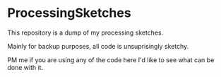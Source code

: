 # ProcessingSketches

This repository is a dump of my processing sketches.

Mainly for backup purposes, all code is unsuprisingly sketchy.

PM me if you are using any of the code here I'd like to see what can be done with it.
